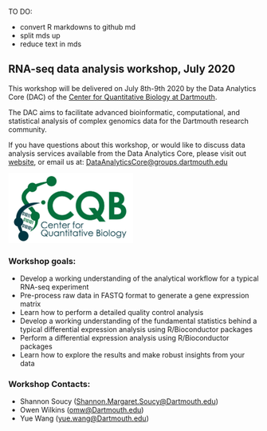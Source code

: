 TO DO: 
- convert R markdowns to github md 
- split mds up 
- reduce text in mds 





## RNA-seq data analysis workshop, July 2020

This workshop will be delivered on July 8th-9th 2020 by the Data Analytics Core (DAC) of the [Center for Quantitative Biology at Dartmouth](https://sites.dartmouth.edu/cqb/). 

The DAC aims to facilitate advanced bioinformatic, computational, and statistical analysis of complex genomics data for the Dartmouth research community. 

If you have questions about this workshop, or would like to discuss data analysis services available from the Data Analytics Core, please visit out [website](https://sites.dartmouth.edu/cqb/projects-and-cores/data-analytics-core/), or email us at: DataAnalyticsCore@groups.dartmouth.edu

<img src="figures/logo.jpg" width="250" height="140" >

### Workshop goals: 
- Develop a working understanding of the analytical workflow for a typical RNA-seq experiment
- Pre-process raw data in FASTQ format to generate a gene expression matrix
- Learn how to perform a detailed quality control analysis
- Develop a working understanding of the fundamental statistics behind a typical differential expression analysis using R/Bioconductor packages 
- Perform a differential expression analysis using R/Bioconductor packages 
- Learn how to explore the results and make robust insights from your data

### Workshop Contacts: 
- Shannon Soucy (Shannon.Margaret.Soucy@Dartmouth.edu)
- Owen Wilkins (omw@Dartmouth.edu)
- Yue Wang (yue.wang@Dartmouth.edu)



